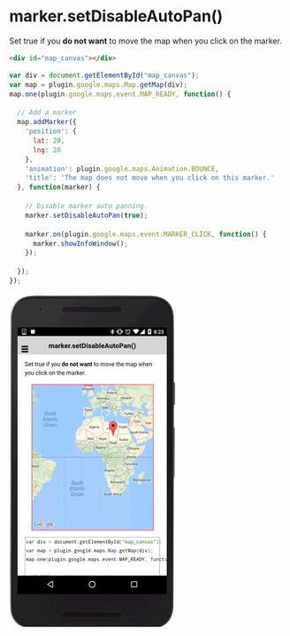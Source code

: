 # marker.setDisableAutoPan()

Set true if you **do not want** to move the map when you click on the marker.

```html
<div id="map_canvas"></div>
```

```js
var div = document.getElementById("map_canvas");
var map = plugin.google.maps.Map.getMap(div);
map.one(plugin.google.maps.event.MAP_READY, function() {

  // Add a marker
  map.addMarker({
    'position': {
      lat: 20,
      lng: 20
    },
    'animation': plugin.google.maps.Animation.BOUNCE,
    'title': 'The map does not move when you click on this marker.'
  }, function(marker) {

    // Disable marker auto panning.
    marker.setDisableAutoPan(true);

    marker.on(plugin.google.maps.event.MARKER_CLICK, function() {
      marker.showInfoWindow();
    });

  });
});
```

![](image.gif)
